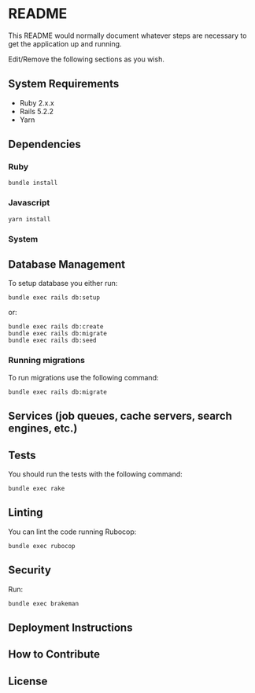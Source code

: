 # README

This README would normally document whatever steps are necessary to get the
application up and running.

Edit/Remove the following sections as you wish.

## System Requirements

- Ruby 2.x.x
- Rails 5.2.2
- Yarn

## Dependencies

### Ruby

    bundle install

### Javascript

    yarn install

### System

## Database Management

To setup database you either run:

    bundle exec rails db:setup

or:

    bundle exec rails db:create
    bundle exec rails db:migrate
    bundle exec rails db:seed

### Running migrations

To run migrations use the following command:

    bundle exec rails db:migrate

## Services (job queues, cache servers, search engines, etc.)

## Tests

You should run the tests with the following command:

    bundle exec rake

## Linting

You can lint the code running Rubocop:

    bundle exec rubocop

## Security

Run:

    bundle exec brakeman

## Deployment Instructions

## How to Contribute

## License
